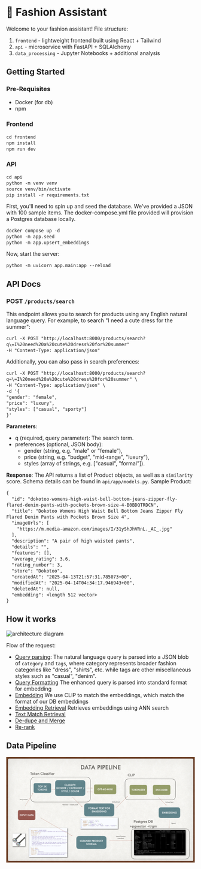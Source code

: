 # 🌟 Fashion Assistant

Welcome to your fashion assistant! File structure:

1. `frontend` - lightweight frontend built using React + Tailwind
2. `api` - microservice with FastAPI + SQLAlchemy
3. `data_processing` - Jupyter Notebooks + additional analysis

## Getting Started

### Pre-Requisites

- Docker (for db)
- npm

### Frontend

```
cd frontend
npm install
npm run dev
```

### API

```
cd api
python -m venv venv
source venv/bin/activate
pip install -r requirements.txt
```

First, you'll need to spin up and seed the database. We've provided a JSON with 100 sample items. The docker-compose.yml file provided will provision a Postgres database locally.

```
docker compose up -d
python -m app.seed
python -m app.upsert_embeddings
```

Now, start the server:

```
python -m uvicorn app.main:app --reload
```

## API Docs

### POST `/products/search`

This endpoint allows you to search for products using any English natural language query. For example, to search "I need a cute dress for the summer":

```
curl -X POST "http://localhost:8000/products/search?q\=I%20need%20a%20cute%20dress%20for%20summer"
-H "Content-Type: application/json"
```

Additionally, you can also pass in search preferences:

```
curl -X POST "http://localhost:8000/products/search?q=\=I%20need%20a%20cute%20dress%20for%20summer" \
-H "Content-Type: application/json" \
-d '{
"gender": "female",
"price": "luxury",
"styles": ["casual", "sporty"]
}'
```

**Parameters**:

- q (required, query parameter): The search term.
- preferences (optional, JSON body):
  - gender (string, e.g. "male" or "female"),
  - price (string, e.g. "budget", "mid-range", "luxury"),
  - styles (array of strings, e.g. ["casual", "formal"]).

**Response**:
The API returns a list of Product objects, as well as a `similarity` score. Schema details can be found in `api/app/models.py`. Sample Product:

```
{
  "id": "dokotoo-womens-high-waist-bell-bottom-jeans-zipper-fly-flared-denim-pants-with-pockets-brown-size-4-B0BDQTRDCN",
  "title": "Dokotoo Womens High Waist Bell Bottom Jeans Zipper Fly Flared Denim Pants with Pockets Brown Size 4",
  "imageUrls": [
    "https://m.media-amazon.com/images/I/31yShJhVRnL._AC_.jpg"
  ],
  "description": "A pair of high waisted pants",
  "details": "",
  "features": [],
  "average_rating": 3.6,
  "rating_number": 3,
  "store": "Dokotoo",
  "createdAt": "2025-04-13T21:57:31.785073+00",
  "modifiedAt": "2025-04-14T04:34:17.946943+00",
  "deletedAt": null,
  "embedding": <length 512 vector>
}
```

## How it works

![architecture diagram](backend_architecture.png)

Flow of the request:

- [Query parsing](https://github.com/zhang-lucy/openai-fashion-assistant/blob/main/api/app/parse_query.py): The natural language query is parsed into a JSON blob of `category` and `tags`, where category represents broader fashion categories like "dress", "shirts", etc. while tags are other miscellaneous styles such as "casual", "denim".
- [Query Formatting](https://github.com/zhang-lucy/openai-fashion-assistant/blob/main/api/app/search.py#L95) The enhanced query is parsed into standard format for embedding
- [Embedding](https://github.com/zhang-lucy/openai-fashion-assistant/blob/main/api/app/clip_embedder.py#L26) We use CLIP to match the embeddings, which match the format of our DB embeddings
- [Embedding Retrieval](https://github.com/zhang-lucy/openai-fashion-assistant/blob/main/api/app/search.py#L120) Retrieves embeddings using ANN search
- [Text Match Retrieval](https://github.com/zhang-lucy/openai-fashion-assistant/blob/main/api/app/search.py#L134)
- [De-dupe and Merge](https://github.com/zhang-lucy/openai-fashion-assistant/blob/main/api/app/search.py#L153)
- [Re-rank](https://github.com/zhang-lucy/openai-fashion-assistant/blob/main/api/app/search.py#L173C9-L173C25)

## Data Pipeline

![data pipeline diagram](data_pipeline.png)
